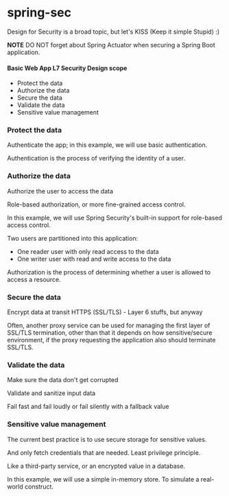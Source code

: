 # spring-sec

Design for Security is a broad topic, but let's KISS (Keep it simple Stupid) :)

**NOTE** DO NOT forget about Spring Actuator when securing a Spring Boot application.

#### Basic Web App L7 Security Design scope

* Protect the data
* Authorize the data
* Secure the data
* Validate the data
* Sensitive value management

### Protect the data

Authenticate the app; in this example, we will use basic authentication.

Authentication is the process of verifying the identity of a user.

### Authorize the data

Authorize the user to access the data

Role-based authorization, or more fine-grained access control.

In this example, we will use Spring Security's built-in support for role-based access control.

Two users are partitioned into this application:

* One reader user with only read access to the data
* One writer user with read and write access to the data

Authorization is the process of determining whether a user is allowed to access a resource.

### Secure the data

Encrypt data at transit HTTPS (SSL/TLS) - Layer 6 stuffs, but anyway

Often, another proxy service can be used for managing the first layer of SSL/TLS termination, other than that it depends on how sensitive/secure environment, if the proxy requesting the application also should terminate SSL/TLS.

### Validate the data

Make sure the data don't get corrupted

Validate and sanitize input data

Fail fast and fail loudly or fail silently with a fallback value

### Sensitive value management

The current best practice is to use secure storage for sensitive values.

And only fetch credentials that are needed. Least privilege principle.

Like a third-party service, or an encrypted value in a database.

In this example, we will use a simple in-memory store. To simulate a real-world construct.
